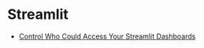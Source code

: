 # Streamlit
* [Control Who Could Access Your Streamlit Dashboards](https://towardsdatascience.com/streamlit-access-control-dae3ab8b7888)
